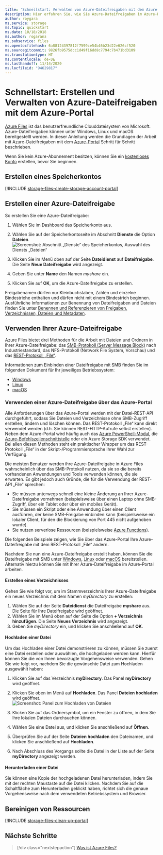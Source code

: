 ```yaml
---
title: 'Schnellstart: Verwalten von Azure-Dateifreigaben mit dem Azure-Portal'
description: Hier erfahren Sie, wie Sie Azure-Dateifreigaben im Azure-Portal erstellen und verwalten. Erstellen Sie ein Speicherkonto und eine Azure-Dateifreigabe, und verwenden Sie die Azure-Dateifreigabe.
author: roygara
ms.service: storage
ms.topic: quickstart
ms.date: 10/18/2018
ms.author: rogarana
ms.subservice: files
ms.openlocfilehash: 6a88124397812f7599ce54b46b23d22e626cf520
ms.sourcegitcommit: 9826fb9575dcc1d49f16dd8c7794c7b471bd3109
ms.translationtype: HT
ms.contentlocale: de-DE
ms.lasthandoff: 11/14/2020
ms.locfileid: "94629817"
---
```

# <a name="quickstart-create-and-manage-azure-file-shares-with-the-azure-portal"></a>Schnellstart: Erstellen und Verwalten von Azure-Dateifreigaben mit dem Azure-Portal 
[Azure Files](storage-files-introduction.md) ist das benutzerfreundliche Clouddateisystem von Microsoft. Azure-Dateifreigaben können unter Windows, Linux und macOS bereitgestellt werden. In dieser Anleitung werden die Grundlagen der Arbeit mit Azure-Dateifreigaben mit dem [Azure-Portal](https://portal.azure.com/) Schritt für Schritt beschrieben.

Wenn Sie kein Azure-Abonnement besitzen, können Sie ein [kostenloses Konto](https://azure.microsoft.com/free/?WT.mc_id=A261C142F) erstellen, bevor Sie beginnen.

## <a name="create-a-storage-account"></a>Erstellen eines Speicherkontos
[!INCLUDE [storage-files-create-storage-account-portal](../../../includes/storage-files-create-storage-account-portal.md)]

## <a name="create-an-azure-file-share"></a>Erstellen einer Azure-Dateifreigabe
So erstellen Sie eine Azure-Dateifreigabe:

1. Wählen Sie im Dashboard das Speicherkonto aus.
2. Wählen Sie auf der Speicherkontoseite im Abschnitt **Dienste** die Option **Dateien**.
    ![Screenshot: Abschnitt „Dienste“ des Speicherkontos, Auswahl des Diensts „Dateien“](media/storage-how-to-use-files-portal/create-file-share-1.png)

3. Klicken Sie im Menü oben auf der Seite **Dateidienst** auf **Dateifreigabe**. Die Seite **Neue Dateifreigabe** wird angezeigt.
4. Geben Sie unter **Name** den Namen *myshare* ein.
5. Klicken Sie auf **OK**, um die Azure-Dateifreigabe zu erstellen.

Freigabenamen dürfen nur Kleinbuchstaben, Zahlen und einzelne Bindestriche enthalten und dürfen nicht mit einem Bindestrich beginnen. Ausführliche Informationen zur Benennung von Dateifreigaben und Dateien finden Sie unter [Benennen und Referenzieren von Freigaben, Verzeichnissen, Dateien und Metadaten](/rest/api/storageservices/Naming-and-Referencing-Shares--Directories--Files--and-Metadata).

## <a name="use-your-azure-file-share"></a>Verwenden Ihrer Azure-Dateifreigabe
Azure Files bietet drei Methoden für die Arbeit mit Dateien und Ordnern in Ihrer Azure-Dateifreigabe: das [SMB-Protokoll (Server Message Block)](/windows/win32/fileio/microsoft-smb-protocol-and-cifs-protocol-overview) nach Industriestandard, das NFS-Protokoll (Network File System, Vorschau) und das [REST-Protokoll „File“](/rest/api/storageservices/file-service-rest-api). 

Informationen zum Einbinden einer Dateifreigabe mit SMB finden Sie im folgenden Dokument für Ihr jeweiliges Betriebssystem:
- [Windows](storage-how-to-use-files-windows.md)
- [Linux](storage-how-to-use-files-linux.md)
- [macOS](storage-how-to-use-files-mac.md)

### <a name="using-an-azure-file-share-from-the-azure-portal"></a>Verwenden einer Azure-Dateifreigabe über das Azure-Portal
Alle Anforderungen über das Azure-Portal werden mit der Datei-REST-API durchgeführt, sodass Sie Dateien und Verzeichnisse ohne SMB-Zugriff erstellen, ändern und löschen können. Das REST-Protokoll „File“ kann direkt verwendet werden (d.h. Sie können REST-HTTP-Aufrufe selbst erstellen). Neben dem Azure-Portal wird häufig auch das [Azure PowerShell-Modul](storage-how-to-use-files-powershell.md), die [Azure-Befehlszeilenschnittstelle](storage-how-to-use-files-cli.md) oder ein Azure Storage SDK verwendet. Bei allen diesen Methoden steht ein praktischer Wrapper um das REST-Protokoll „File“ in der Skript-/Programmiersprache Ihrer Wahl zur Verfügung. 

Die meisten Benutzer werden ihre Azure-Dateifreigabe in Azure Files wahrscheinlich über das SMB-Protokoll nutzen, da sie so die bereits vorhandenen Anwendungen und Tools verwenden können, die sie erwarten. Es gibt jedoch auch Gründe, die für die Verwendung der REST-API „File“ sprechen:

- Sie müssen unterwegs schnell eine kleine Änderung an Ihrer Azure-Dateifreigabe vornehmen (beispielsweise über einen Laptop ohne SMB-Zugriff, über ein Tablet oder über ein mobiles Gerät).
- Sie müssen ein Skript oder eine Anwendung über einen Client ausführen, der keine SMB-Freigabe einbinden kann (beispielsweise ein lokaler Client, für den die Blockierung von Port 445 nicht aufgehoben wurde).
- Sie nutzen serverlose Ressourcen (beispielsweise [Azure Functions](../../azure-functions/functions-overview.md)). 

Die folgenden Beispiele zeigen, wie Sie über das Azure-Portal Ihre Azure-Dateifreigabe mit dem REST-Protokoll „File“ ändern. 

Nachdem Sie nun eine Azure-Dateifreigabe erstellt haben, können Sie die Dateifreigabe mit SMB unter [Windows](storage-how-to-use-files-windows.md), [Linux](storage-how-to-use-files-linux.md) oder [macOS](storage-how-to-use-files-mac.md) bereitstellen. Alternativ hierzu können Sie mit Ihrer Azure-Dateifreigabe im Azure-Portal arbeiten. 

#### <a name="create-a-directory"></a>Erstellen eines Verzeichnisses
Gehen Sie wie folgt vor, um im Stammverzeichnis Ihrer Azure-Dateifreigabe ein neues Verzeichnis mit dem Namen *myDirectory* zu erstellen:

1. Wählen Sie auf der Seite **Dateidienst** die Dateifreigabe **myshare** aus. Die Seite für Ihre Dateifreigabe wird geöffnet.
2. Wählen Sie im Menü oben auf der Seite die Option **+ Verzeichnis hinzufügen**. Die Seite **Neues Verzeichnis** wird angezeigt.
3. Geben Sie *myDirectory* ein, und klicken Sie anschließend auf **OK**.

#### <a name="upload-a-file"></a>Hochladen einer Datei 
Um das Hochladen einer Datei demonstrieren zu können, müssen Sie zuerst eine Datei erstellen oder auswählen, die hochgeladen werden kann. Hierfür können Sie die von Ihnen bevorzugte Vorgehensweise verwenden. Gehen Sie wie folgt vor, nachdem Sie die gewünschte Datei zum Hochladen ausgewählt haben:

1. Klicken Sie auf das Verzeichnis **myDirectory**. Das Panel **myDirectory** wird geöffnet.
2. Klicken Sie oben im Menü auf **Hochladen**. Das Panel **Dateien hochladen** wird geöffnet.  
    ![Screenshot: Panel zum Hochladen von Dateien](media/storage-how-to-use-files-portal/upload-file-1.png)

3. Klicken Sie auf das Ordnersymbol, um ein Fenster zu öffnen, in dem Sie Ihre lokalen Dateien durchsuchen können. 
4. Wählen Sie eine Datei aus, und klicken Sie anschließend auf **Öffnen**. 
5. Überprüfen Sie auf der Seite **Dateien hochladen** den Dateinamen, und klicken Sie anschließend auf **Hochladen**.
6. Nach Abschluss des Vorgangs sollte die Datei in der Liste auf der Seite **myDirectory** angezeigt werden.

#### <a name="download-a-file"></a>Herunterladen einer Datei
Sie können eine Kopie der hochgeladenen Datei herunterladen, indem Sie mit der rechten Maustaste auf die Datei klicken. Nachdem Sie auf die Schaltfläche zum Herunterladen geklickt haben, richtet sich die genaue Vorgehensweise nach dem verwendeten Betriebssystem und Browser.

## <a name="clean-up-resources"></a>Bereinigen von Ressourcen
[!INCLUDE [storage-files-clean-up-portal](../../../includes/storage-files-clean-up-portal.md)]

## <a name="next-steps"></a>Nächste Schritte

> [!div class="nextstepaction"]
> [Was ist Azure Files?](storage-files-introduction.md)